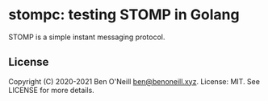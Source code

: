 # stompc: testing STOMP in Golang

STOMP is a simple instant messaging protocol.

## License

Copyright (C) 2020-2021 Ben O'Neill <ben@benoneill.xyz>. License: MIT.
See LICENSE for more details.
